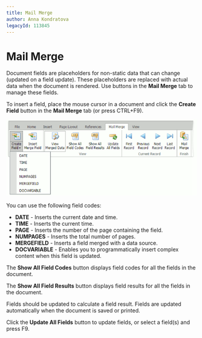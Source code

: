 ```yaml
---
title: Mail Merge
author: Anna Kondratova
legacyId: 113845
---
```

# Mail Merge
Document fields are placeholders for non-static data that can change (updated on a field update). These placeholders are replaced with actual data when the document is rendered. Use buttons in the **Mail Merge** tab to manage these fields.


To insert a field, place the mouse cursor in a document and click the **Create Field** button in the **Mail Merge** tab (or press CTRL+F9).

![EUD_ASPxRichEdit_MailMerge_CreateField](../../images/img118711.png)

You can use the following field codes:

* **DATE** - Inserts the current date and time.
* **TIME** - Inserts the current time.
* **PAGE** - Inserts the number of the page containing the field.
* **NUMPAGES** - Inserts the total number of pages.
* **MERGEFIELD** - Inserts a field merged with a data source.
* **DOCVARIABLE** - Enables you to programmatically insert complex content when this field is updated.



The **Show All Field Codes** button displays field codes for all the fields in the document.

The **Show All Field Results** button displays field results for all the fields in the document.

Fields should be updated to calculate a field result. Fields are updated automatically when the document is saved or printed. 

Click the **Update All Fields** button to update fields, or select a field(s) and press F9.

